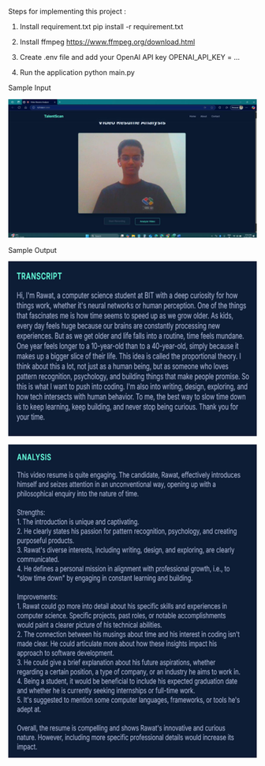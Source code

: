 Steps for implementing this project :

1. Install requirement.txt
    pip install -r requirement.txt

2. Install ffmpeg
    https://www.ffmpeg.org/download.html

3. Create .env file and add your OpenAI API key
    OPENAI_API_KEY = ...

4. Run the application
    python main.py


Sample Input

![Input1](image.png)


Sample Output

![![Output2](image-2.png)](image-1.png)

![Output2](image-3.png)


